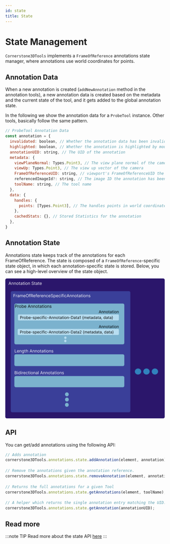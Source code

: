 ```yaml
---
id: state
title: State
---
```


# State Management

`Cornerstone3DTools` implements a `FrameOfReference` annotations state manager, where annotations use world coordinates for points.

## Annotation Data

When a new annotation is created (`addNewAnnotation` method in the annotation tools), a new annotation data is created
based on the metadata and the current state of the tool, and it gets added to the global annotation state.

In the following we show the annotation data for a `ProbeTool` instance. Other tools, basically follow the same pattern.

```js
// ProbeTool Annotation Data
const annotation = {
  invalidated: boolean, // Whether the annotation data has been invalidated by e.g., moving its handles
  highlighted: boolean, // Whether the annotation is highlighted by mouse over
  annotationUID: string, // The UID of the annotation
  metadata: {
    viewPlaneNormal: Types.Point3, // The view plane normal of the camera
    viewUp: Types.Point3, // The view up vector of the camera
    FrameOfReferenceUID: string, // viewport's FrameOfReferenceUID the annotation has been drawn on
    referencedImageId?: string, // The image ID the annotation has been drawn on (if applicable)
    toolName: string, // The tool name
  },
  data: {
    handles: {
      points: [Types.Point3], // The handles points in world coordinates (probe tool = 1 handle = 1 x,y,z point)
    },
    cachedStats: {}, // Stored Statistics for the annotation
  },
}
```

## Annotation State

Annotations state keeps track of the annotations for each FrameOfReference. The state
is composed of a `FrameOfReference`-specific state object, in which each annotation-specific
state is stored. Below, you can see a high-level overview of the state object.

<div style={{textAlign: 'center', width:"80%"}}>

![](../../../assets/annotation-state.png)

</div>

## API

You can get/add annotations using the following API:

```js
// Adds annotation
cornerstone3DTools.annotations.state.addAnnotation(element, annotation);

// Remove the annotations given the annotation reference.
cornerstone3DTools.annotations.state.removeAnnotation(element, annotationUID);

// Returns the full annotations for a given Tool
cornerstone3DTools.annotations.state.getAnnotations(element, toolName);

// A helper which returns the single annotation entry matching the UID.
cornerstone3DTools.annotations.state.getAnnotation(annotationUID);
```

## Read more

:::note TIP
Read more about the state API [here](/api/tools/namespace/annotation#state)
:::
